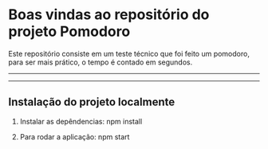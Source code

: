 
# Boas vindas ao repositório do projeto Pomodoro

Este repositório consiste em um teste técnico que foi feito um pomodoro, para ser mais prático, o tempo é contado em segundos.

---

---

## Instalação do projeto localmente

1. Instalar as depêndencias: npm install

2. Para rodar a aplicação: npm start


